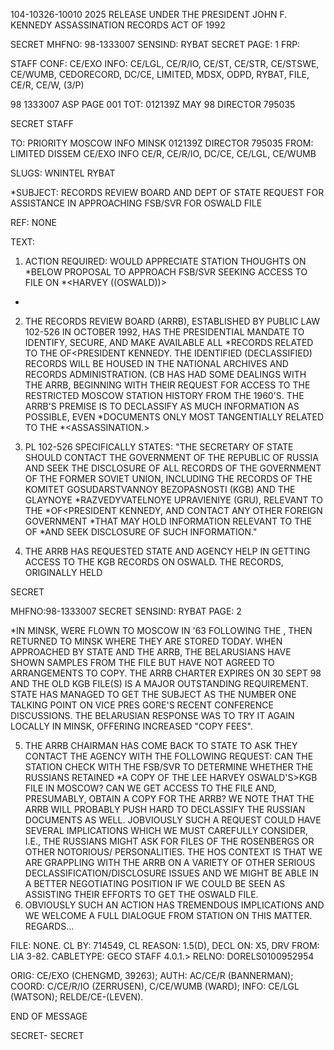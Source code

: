 104-10326-10010 2025 RELEASE UNDER THE PRESIDENT JOHN F. KENNEDY ASSASSINATION RECORDS ACT OF 1992

SECRET
MHFNO: 98-1333007
SENSIND: RYBAT
SECRET
PAGE: 1
FRP:

STAFF
CONF: CE/EXO INFO: CE/LGL, CE/R/IO, CE/ST, CE/STR, CE/STSWE,
CE/WUMB, CEDORECORD, DC/CE, LIMITED, MDSX, ODPD, RYBAT, FILE, CE/R, CE/W,
(3/P)

98 1333007 ASP PAGE 001
TOT: 012139Z MAY 98 DIRECTOR 795035

SECRET
STAFF

TO: PRIORITY MOSCOW INFO MINSK 012139Z DIRECTOR 795035
FROM: LIMITED DISSEM CE/EXO INFO CE/R, CE/R/IO, DC/CE, CE/LGL,
CE/WUMB

SLUGS: WNINTEL RYBAT

*SUBJECT: <ASSASSINATIONS>RECORDS REVIEW BOARD AND DEPT OF STATE
REQUEST FOR ASSISTANCE IN APPROACHING FSB/SVR FOR OSWALD FILE

REF: NONE

TEXT:

1. ACTION REQUIRED: WOULD APPRECIATE STATION THOUGHTS ON
*BELOW PROPOSAL TO APPROACH FSB/SVR SEEKING ACCESS TO FILE ON<LEE>
*<HARVEY ((OSWALD))>
*

2. THE <ASSASSINATIONS>RECORDS REVIEW BOARD (ARRB),
ESTABLISHED BY PUBLIC LAW 102-526 IN OCTOBER 1992, HAS THE
PRESIDENTIAL MANDATE TO IDENTIFY, SECURE, AND MAKE AVAILABLE ALL
*RECORDS RELATED TO THE <ASSASSINATION>OF<PRESIDENT KENNEDY. THE
IDENTIFIED (DECLASSIFIED) RECORDS WILL BE HOUSED IN THE NATIONAL
ARCHIVES AND RECORDS ADMINISTRATION. (CB HAS HAD SOME DEALINGS
WITH THE ARRB, BEGINNING WITH THEIR REQUEST FOR ACCESS TO THE
RESTRICTED MOSCOW STATION HISTORY FROM THE 1960'S. THE ARRB'S
PREMISE IS TO DECLASSIFY AS MUCH INFORMATION AS POSSIBLE, EVEN
*DOCUMENTS ONLY MOST TANGENTIALLY RELATED TO THE <KENNEDY>
*<ASSASSINATION.>

3. PL 102-526 SPECIFICALLY STATES:
"THE SECRETARY OF STATE SHOULD CONTACT THE GOVERNMENT OF THE
REPUBLIC OF RUSSIA AND SEEK THE DISCLOSURE OF ALL RECORDS OF THE
GOVERNMENT OF THE FORMER SOVIET UNION, INCLUDING THE RECORDS OF
THE KOMITET GOSUDARSTVAΝΝΟΥ ΒΕΖOPASNOSTI (KGB) AND THE GLAYNOYE
*RAZVEDYVATELNOYE UPRAVIENIYE (GRU), RELEVANT TO THE <ASSASSINATION>
*OF<PRESIDENT KENNEDY, AND CONTACT ANY OTHER FOREIGN GOVERNMENT
*THAT MAY HOLD INFORMATION RELEVANT TO THE <ASSASSINATION>OF
*<PRESIDENT KENNEDY>AND SEEK DISCLOSURE OF SUCH INFORMATION."

4. THE ARRB HAS REQUESTED STATE AND AGENCY HELP IN GETTING
ACCESS TO THE KGB RECORDS ON OSWALD. THE RECORDS, ORIGINALLY HELD

SECRET

MHFNO:98-1333007
SECRET
SENSIND: RYBAT
PAGE: 2

*IN MINSK, WERE FLOWN TO MOSCOW IN '63 FOLLOWING THE <ASSASSINATION>,
THEN RETURNED TO MINSK WHERE THEY ARE STORED TODAY. WHEN
APPROACHED BY STATE AND THE ARRB, THE BELARUSIANS HAVE SHOWN
SAMPLES FROM THE FILE BUT HAVE NOT AGREED TO ARRANGEMENTS TO COPY.
THE ARRB CHARTER EXPIRES ON 30 SEPT 98 AND THE OLD KGB FILE(S) IS
A MAJOR OUTSTANDING REQUIREMENT. STATE HAS MANAGED TO GET THE
SUBJECT AS THE NUMBER ONE TALKING POINT ON VICE PRES GORE'S RECENT
CONFERENCE DISCUSSIONS. THE BELARUSIAN RESPONSE WAS TO TRY IT
AGAIN LOCALLY IN MINSK, OFFERING INCREASED "COPY FEES".

5. THE ARRB CHAIRMAN HAS COME BACK TO STATE TO ASK THEY
CONTACT THE AGENCY WITH THE FOLLOWING REQUEST: CAN THE STATION
CHECK WITH THE FSB/SVR TO DETERMINE WHETHER THE RUSSIANS RETAINED
*A COPY OF THE LEE HARVEY OSWALD'S>KGB FILE IN MOSCOW? CAN WE GET
ACCESS TO THE FILE AND, PRESUMABLY, OBTAIN A COPY FOR THE ARRB?
WE NOTE THAT THE ARRB WILL PROBABLY PUSH HARD TO DECLASSIFY THE
RUSSIAN DOCUMENTS AS WELL. JOBVIOUSLY SUCH A REQUEST COULD HAVE
SEVERAL IMPLICATIONS WHICH WE MUST CAREFULLY CONSIDER, I.E., THE
RUSSIANS MIGHT ASK FOR FILES OF THE ROSENBERGS OR OTHER NOTORIOUS/
PERSONALITIES. THE HOS CONTEXT IS THAT WE ARE GRAPPLING WITH THE
ARRB ON A VARIETY OF OTHER SERIOUS DECLASSIFICATION/DISCLOSURE
ISSUES AND WE MIGHT BE ABLE IN A BETTER NEGOTIATING POSITION IF WE
COULD BE SEEN AS ASSISTING THEIR EFFORTS TO GET THE OSWALD FILE.
6. OBVIOUSLY SUCH AN ACTION HAS TREMENDOUS IMPLICATIONS AND
WE WELCOME A FULL DIALOGUE FROM STATION ON THIS MATTER.
REGARDS...

FILE: NONE. CL BY: 714549, CL REASON: 1.5(D), DECL
ON: X5, DRV FROM: LIA 3-82.
CABLETYPE: GECO STAFF 4.0.1.>
RELNO: DORELS0100952954

ORIG: CE/EXO (CHENGMD, 39263); AUTH: AC/CE/R (BANNERMAN); COORD:
C/CE/R/IO (ZERRUSEN), C/CE/WUMB (WARD); INFO: CE/LGL (WATSON);
RELDE/CE-(LEVEN).

END OF MESSAGE

SECRET-
SECRET
